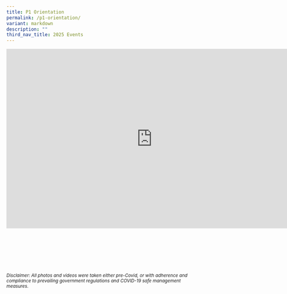 ```yaml
---
title: P1 Orientation
permalink: /p1-orientation/
variant: markdown
description: ""
third_nav_title: 2025 Events
---
```

<iframe allowfullscreen="true" height="469" width="760" frameborder="0" src="https://docs.google.com/presentation/d/e/2PACX-1vQOKEyRQZxcqVzeudg-MWa86iy8yomnILuGVryiQxu-eljhnVdRbc82EfoVQuqv5xb3iLi7jEWb1iNC/embed?start=true&amp;loop=true&amp;delayms=3000"></iframe>


<br><br><br><br><br><br>
<sup>_Disclaimer: All photos and videos were taken either pre-Covid, or with adherence and compliance to prevailing government regulations and COVID-19 safe management measures._</sup>